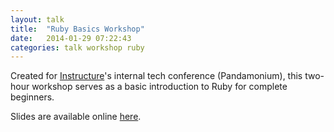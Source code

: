 ```yaml
---
layout: talk
title:  "Ruby Basics Workshop"
date:   2014-01-29 07:22:43
categories: talk workshop ruby
---
```


Created for [Instructure](http://instructure.com)'s internal tech conference (Pandamonium), this two-hour workshop serves as a basic introduction to Ruby for complete beginners.

Slides are available online [here](http://feministy.github.io/ruby_basics/#/).